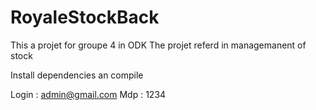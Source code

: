 # RoyaleStockBack
This a projet for groupe 4 in ODK 
The projet referd in managemanent of stock

Install dependencies an compile 

Login : admin@gmail.com
Mdp : 1234
